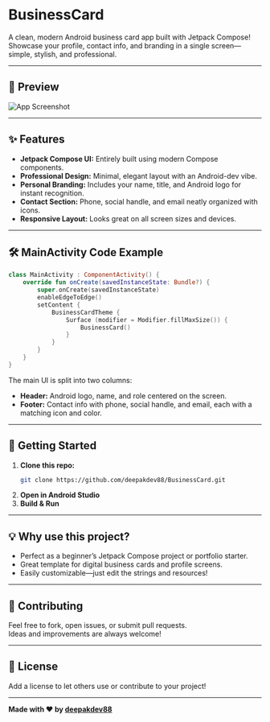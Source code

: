 # BusinessCard

A clean, modern Android business card app built with Jetpack Compose!  
Showcase your profile, contact info, and branding in a single screen—simple, stylish, and professional.

---

## 📱 Preview

![App Screenshot](![Screenshot_20250628_103906_BusinessCard](https://github.com/user-attachments/assets/2dacc6dd-4184-40e8-ba9b-c48f1bc5f70e)
)

---

## ✨ Features

- **Jetpack Compose UI:** Entirely built using modern Compose components.
- **Professional Design:** Minimal, elegant layout with an Android-dev vibe.
- **Personal Branding:** Includes your name, title, and Android logo for instant recognition.
- **Contact Section:** Phone, social handle, and email neatly organized with icons.
- **Responsive Layout:** Looks great on all screen sizes and devices.

---

## 🛠️ MainActivity Code Example

```kotlin
class MainActivity : ComponentActivity() {
    override fun onCreate(savedInstanceState: Bundle?) {
        super.onCreate(savedInstanceState)
        enableEdgeToEdge()
        setContent {
            BusinessCardTheme {
                Surface (modifier = Modifier.fillMaxSize()) {
                    BusinessCard()
                }
            }
        }
    }
}
```

The main UI is split into two columns:
- **Header:** Android logo, name, and role centered on the screen.
- **Footer:** Contact info with phone, social handle, and email, each with a matching icon and color.

---

## 🚀 Getting Started

1. **Clone this repo:**
   ```bash
   git clone https://github.com/deepakdev88/BusinessCard.git
   ```
2. **Open in Android Studio**
3. **Build & Run**

---

## 💡 Why use this project?

- Perfect as a beginner’s Jetpack Compose project or portfolio starter.
- Great template for digital business cards and profile screens.
- Easily customizable—just edit the strings and resources!

---

## 🤝 Contributing

Feel free to fork, open issues, or submit pull requests.  
Ideas and improvements are always welcome!

---

## 📃 License

Add a license to let others use or contribute to your project!

---

**Made with ❤️ by [deepakdev88](https://github.com/deepakdev88)**
